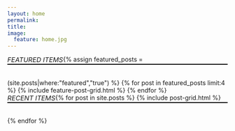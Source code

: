 ```yaml
---
layout: home
permalink:
title:
image:
  feature: home.jpg
---
```

<div style="clear: both;">
  <h6 style="font-size:15px; float:left;margin:0px;border:0px;padding:0px">FEATURED ITEMS</h6>
  <h6 style="width:100%;height:2px;background:black;float:right;margin-top:0px;"> </h6>
</div>

<div class="tiles">
{% assign featured_posts = (site.posts|where:"featured","true") %}
{% for post in featured_posts limit:4 %}
    {% include feature-post-grid.html %}
{% endfor %}
</div>

<div style="clear: both;">
  <h6 style="font-size:15px; float:left;margin:0px;border:0px;padding:0px">RECENT ITEMS</h6>
  <h6 style="width:100%;height:2px;background:black;float:right;margin-top:0px;"> </h6>
</div>

<div class="tiles">
{% for post in site.posts %}
	{% include post-grid.html %}
{% endfor %}
</div><!-- /.tiles -->

